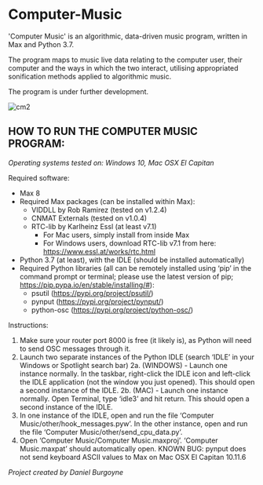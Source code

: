 # Computer-Music
'Computer Music' is an algorithmic, data-driven music program, written in Max and Python 3.7.

The program maps to music live data relating to the computer user,
their computer and the ways in which the two interact, utilising appropriated sonification
methods applied to algorithmic music.

The program is under further development.

![cm2](https://user-images.githubusercontent.com/90904328/149199805-93b75ccb-e6a3-46b6-a797-ba649b6824f4.png)

## HOW TO RUN THE COMPUTER MUSIC PROGRAM:
*Operating systems tested on:
Windows 10, Mac OSX El Capitan*

Required software:
- Max 8
- Required Max packages (can be installed within Max):
  - VIDDLL by Rob Ramirez (tested on v1.2.4)
  - CNMAT Externals (tested on v1.0.4)
  - RTC-lib by Karlheinz Essl (at least v7.1)
    - For Mac users, simply install from inside Max
    - For Windows users, download RTC-lib v7.1 from here: https://www.essl.at/works/rtc.html
- Python 3.7 (at least), with the IDLE (should be installed automatically)
- Required Python libraries (all can be remotely installed using ‘pip’ in the command prompt or
terminal; please use the latest version of pip; https://pip.pypa.io/en/stable/installing/#):
  - psutil (https://pypi.org/project/psutil/)
  - pynput (https://pypi.org/project/pynput/)
  - python-osc (https://pypi.org/project/python-osc/)

Instructions:
1. Make sure your router port 8000 is free (it likely is), as Python will need to send OSC
messages through it.
2. Launch two separate instances of the Python IDLE (search ‘IDLE’ in your Windows or
Spotlight search bar)
2a. (WINDOWS) - Launch one instance normally. In the taskbar, right-click the IDLE icon and
left-click the IDLE application (not the window you just opened). This should open a second
instance of the IDLE.
2b. (MAC) - Launch one instance normally. Open Terminal, type ‘idle3’ and hit return. This
should open a second instance of the IDLE.
3. In one instance of the IDLE, open and run the file ‘Computer
Music/other/hook_messages.pyw’. In the other instance, open and run the file ‘Computer
Music/other/send_cpu_data.py’.
4. Open ‘Computer Music/Computer Music.maxproj’. ‘Computer Music.maxpat’ should
automatically open.
KNOWN BUG:
pynput does not send keyboard ASCII values to Max on Mac OSX El Capitan 10.11.6


*Project created by Daniel Burgoyne*
